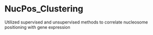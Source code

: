# NucPos_Clustering
Utilized supervised and unsupervised methods to correlate nucleosome positioning with gene expression
